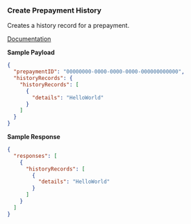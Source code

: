 ### Create Prepayment History

Creates a history record for a prepayment.

[Documentation](https://xeroapi.github.io/xero-node/accounting/index.html#api-Accounting-createPrepaymentHistory)

**Sample Payload**
```json
{
  "prepaymentID": "00000000-0000-0000-0000-000000000000",
  "historyRecords": {
    "historyRecords": [
      {
        "details": "HelloWorld"
      }
    ]
  }
}
```

**Sample Response**
```json
{
  "responses": [
    {
      "historyRecords": [
        {
          "details": "HelloWorld"
        }
      ]
    }
  ]
}
```

